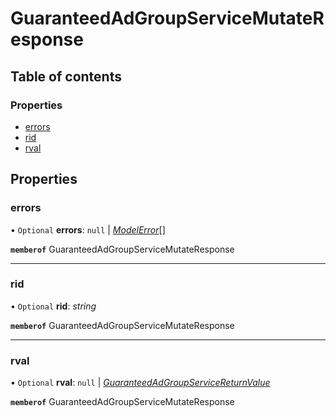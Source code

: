 # GuaranteedAdGroupServiceMutateResponse


## Table of contents

### Properties

- [errors](guaranteedadgroupservicemutateresponse.md#errors)
- [rid](guaranteedadgroupservicemutateresponse.md#rid)
- [rval](guaranteedadgroupservicemutateresponse.md#rval)

## Properties

### errors

• `Optional` **errors**: ``null`` \| [*ModelError*](modelerror.md)[]

**`memberof`** GuaranteedAdGroupServiceMutateResponse

___

### rid

• `Optional` **rid**: *string*

**`memberof`** GuaranteedAdGroupServiceMutateResponse

___

### rval

• `Optional` **rval**: ``null`` \| [*GuaranteedAdGroupServiceReturnValue*](guaranteedadgroupservicereturnvalue.md)

**`memberof`** GuaranteedAdGroupServiceMutateResponse

